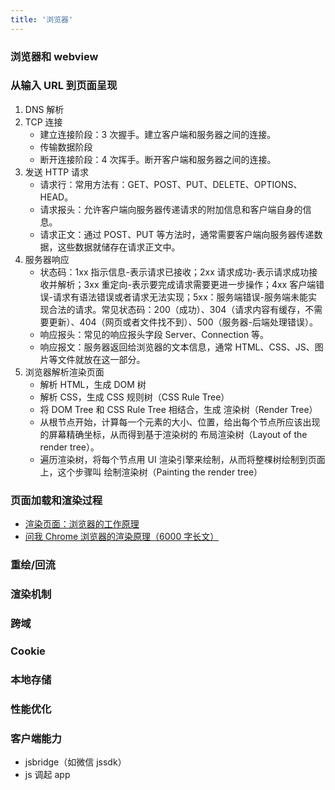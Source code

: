 ```yaml
---
title: '浏览器'
---
```


### 浏览器和 webview

### 从输入 URL 到页面呈现

1. DNS 解析
2. TCP 连接
   - 建立连接阶段：3 次握手。建立客户端和服务器之间的连接。
   - 传输数据阶段
   - 断开连接阶段：4 次挥手。断开客户端和服务器之间的连接。
3. 发送 HTTP 请求
   - 请求行：常用方法有：GET、POST、PUT、DELETE、OPTIONS、HEAD。
   - 请求报头：允许客户端向服务器传递请求的附加信息和客户端自身的信息。
   - 请求正文：通过 POST、PUT 等方法时，通常需要客户端向服务器传递数据，这些数据就储存在请求正文中。
4. 服务器响应
   - 状态码：1xx 指示信息-表示请求已接收；2xx 请求成功-表示请求成功接收并解析；3xx 重定向-表示要完成请求需要更进一步操作；4xx 客户端错误-请求有语法错误或者请求无法实现；5xx：服务端错误-服务端未能实现合法的请求。常见状态码：200（成功）、304（请求内容有缓存，不需要更新）、404（网页或者文件找不到）、500（服务器-后端处理错误）。
   - 响应报头：常见的响应报头字段 Server、Connection 等。
   - 响应报文：服务器返回给浏览器的文本信息，通常 HTML、CSS、JS、图片等文件就放在这一部分。
5. 浏览器解析渲染页面
   - 解析 HTML，生成 DOM 树
   - 解析 CSS，生成 CSS 规则树（CSS Rule Tree）
   - 将 DOM Tree 和 CSS Rule Tree 相结合，生成 渲染树（Render Tree）
   - 从根节点开始，计算每一个元素的大小、位置，给出每个节点所应该出现的屏幕精确坐标，从而得到基于渲染树的 布局渲染树（Layout of the render tree）。
   - 遍历渲染树，将每个节点用 UI 渲染引擎来绘制，从而将整棵树绘制到页面上，这个步骤叫 绘制渲染树（Painting the render tree）

### 页面加载和渲染过程

- [渲染页面：浏览器的工作原理](https://developer.mozilla.org/zh-CN/docs/Web/Performance/How_browsers_work)
- [问我 Chrome 浏览器的渲染原理（6000 字长文）](https://zhuanlan.zhihu.com/p/336765062)

### 重绘/回流
### 渲染机制
### 跨域
### Cookie
### 本地存储
### 性能优化
### 客户端能力

- jsbridge（如微信 jssdk）
- js 调起 app
